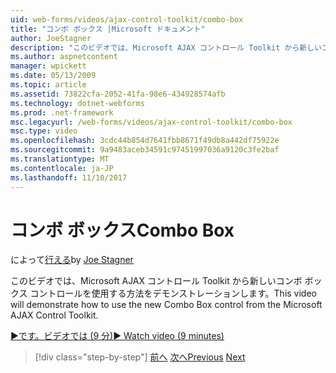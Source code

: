 ```yaml
---
uid: web-forms/videos/ajax-control-toolkit/combo-box
title: "コンボ ボックス |Microsoft ドキュメント"
author: JoeStagner
description: "このビデオでは、Microsoft AJAX コントロール Toolkit から新しいコンボ ボックス コントロールを使用する方法をデモンストレーションします。"
ms.author: aspnetcontent
manager: wpickett
ms.date: 05/13/2009
ms.topic: article
ms.assetid: 73822cfa-2052-41fa-98e6-434928574afb
ms.technology: dotnet-webforms
ms.prod: .net-framework
msc.legacyurl: /web-forms/videos/ajax-control-toolkit/combo-box
msc.type: video
ms.openlocfilehash: 3cdc44b854d7641fbb8671f49db8a442df75922e
ms.sourcegitcommit: 9a9483aceb34591c97451997036a9120c3fe2baf
ms.translationtype: MT
ms.contentlocale: ja-JP
ms.lasthandoff: 11/10/2017
---
```

<a name="combo-box"></a><span data-ttu-id="5c9c6-103">コンボ ボックス</span><span class="sxs-lookup"><span data-stu-id="5c9c6-103">Combo Box</span></span>
====================
<span data-ttu-id="5c9c6-104">によって[行える](https://github.com/JoeStagner)</span><span class="sxs-lookup"><span data-stu-id="5c9c6-104">by [Joe Stagner](https://github.com/JoeStagner)</span></span>

<span data-ttu-id="5c9c6-105">このビデオでは、Microsoft AJAX コントロール Toolkit から新しいコンボ ボックス コントロールを使用する方法をデモンストレーションします。</span><span class="sxs-lookup"><span data-stu-id="5c9c6-105">This video will demonstrate how to use the new Combo Box control from the Microsoft AJAX Control Toolkit.</span></span>

[<span data-ttu-id="5c9c6-106">&#9654;です。ビデオでは (9 分)</span><span class="sxs-lookup"><span data-stu-id="5c9c6-106">&#9654; Watch video (9 minutes)</span></span>](https://channel9.msdn.com/Blogs/ASP-NET-Site-Videos/combo-box)

>[!div class="step-by-step"]
<span data-ttu-id="5c9c6-107">[前へ](color-picker.md)
[次へ](editor-control.md)</span><span class="sxs-lookup"><span data-stu-id="5c9c6-107">[Previous](color-picker.md)
[Next](editor-control.md)</span></span>
